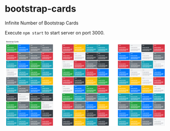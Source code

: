 # bootstrap-cards
Infinite Number of Bootstrap Cards

Execute ```npm start``` to start server on port 3000.

![](screenshot.png)

